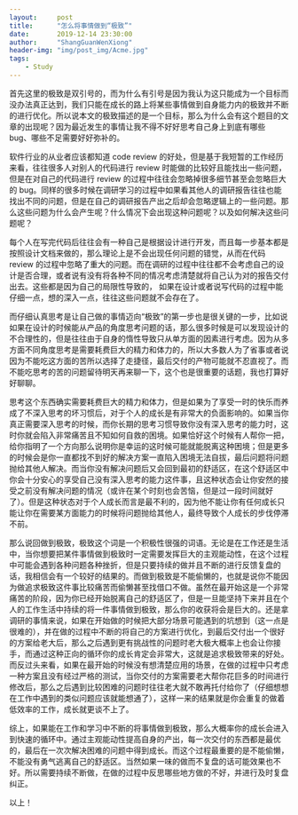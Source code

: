 ```yaml
---
layout:     post
title:      "怎么将事情做到“极致”"
date:       2019-12-14 23:30:00
author:     "ShangGuanWenXiong"
header-img: "img/post_img/Acme.jpg"
tags:
    - Study
---
```


首先这里的极致是双引号的，而为什么有引号是因为我认为这只能成为一个目标而没办法真正达到，我们只能在成长的路上将某些事情做到自身能力内的极致并不断的进行优化。所以说本文的极致描述的是一个目标，那么为什么会有这个题目的文章的出现呢？因为最近发生的事情让我不得不好好思考自己身上到底有哪些 bug、哪些不足需要好好弥补的。

软件行业的从业者应该都知道 code review 的好处，但是基于我短暂的工作经历来看，往往很多人对别人的代码进行 review 时能做的比较好且能找出一些问题，但是在对自己的代码进行 review 的过程中往往会忽略掉很多细节甚至会忽略巨大的 bug。同样的很多时候在调研学习的过程中如果看其他人的调研报告往往也能找出不同的问题，但是在自己的调研报告产出之后却会忽略逻辑上的一些问题。那么这些问题为什么会产生呢？什么情况下会出现这种问题呢？以及如何解决这些问题呢？

每个人在写完代码后往往会有一种自己是根据设计进行开发，而且每一步基本都是按照设计文档来做的，那么理论上是不会出现任何问题的错觉，从而在代码 review 的过程中忽略了重大的问题。而在调研的过程中往往都不会考虑自己的设计是否合理，或者说有没有将各种不同的情况考虑清楚就将自己认为对的报告交付出去。这些都是因为自己的局限性导致的，
如果在设计或者说写代码的过程中能仔细一点，想的深入一点，往往这些问题就不会存在了。

而仔细认真思考是让自己做的事情迈向“极致”的第一步也是很关键的一步，比如说如果在设计的时候能从产品的角度思考问题的话，那么很多时候是可以发现设计的不合理性的，但是往往由于自身的惰性导致只从单方面的因素进行考虑。因为从多方面不同角度思考是需要耗费巨大的精力和体力的，所以大多数人为了省事或者说因为不能吃这方面的苦所以选择了走捷径，最后交付的产物可能就不忍直视了。而不能吃思考的苦的问题留待明天再来聊一下，这个也是很重要的话题，我也打算好好聊聊。

思考这个东西确实需要耗费巨大的精力和体力，但是如果为了享受一时的快乐而养成了不深入思考的坏习惯后，对于个人的成长是有非常大的负面影响的。如果当你真正需要深入思考的时候，而你长期的思考习惯导致你没有深入思考的能力时，这时你就会陷入非常痛苦且不知如何自救的困境。如果恰好这个时候有人帮你一把，给你指明了一个方向那么说明你是幸运的这时候可能就能脱离这种困境；但是更多的时候会是你一直都找不到好的解决方案一直陷入困境无法自拔，最后问题将问题抛给其他人解决。而当你没有解决问题后又会回到最初的舒适区，在这个舒适区中你会十分安心的享受自己没有深入思考的能力这件事，且这种状态会让你安然的接受之前没有解决问题的情况（或许在某个时刻也会苦恼，但是过一段时间就好了）。但是这种状态对于个人成长而言是最不利的，因为他不能让你有任何成长只能让你在需要某方面能力的时候将问题抛给其他人，最终导致个人成长的步伐停滞不前。

那么说回做到极致，极致这个词是一个积极性很强的词语。无论是在工作还是生活中，当你想要把某件事情做到极致时一定需要发挥巨大的主观能动性，在这个过程中可能会遇到各种问题各种挫折，但是只要持续的做并且不断的进行反馈复盘的话，我相信会有一个较好的结果的。而做到极致是不能偷懒的，也就是说你不能因为做追求极致这件事比较痛苦而偷懒甚至找借口不做。虽然在最开始这是一个非常痛苦的阶段，因为你已经开始脱离自己的舒适区了，但是一旦能坚持下来并且在个人的工作生活中持续的将一件事情做到极致，那么你的收获将会是巨大的。还是拿调研的事情来说，如果在开始做的时候把大部分场景可能遇到的坑想到（这一点是很难的），并在做的过程中不断的将自己的方案进行优化，到最后交付出一个很好的方案给老大后，那么之后遇到更有挑战性的问题时老大极大概率上也会让你接手，而通过这种正向的循环你的成长肯定会非常大，这就是追求极致带来的好处。而反过头来看，如果在最开始的时候没有想清楚应用的场景，在做的过程中只考虑一种方案且没有经过严格的测试，当你交付的方案需要老大帮你花巨多的时间进行修改后，那么之后遇到比较困难的问题时往往老大就不敢再托付给你了（仔细想想在工作中遇到的类似问题应该就能想通了），这样一来的结果就是你会重复的做着低效率的工作，成长就更谈不上了。

综上，如果能在工作和学习中不断的将事情做到极致，那么大概率你的成长会进入到快速的循环中。通过主观能动性提高自身的产出，每一次交付的东西都是最优的，最后在一次次解决困难的问题中得到成长。而这个过程最重要的是不能偷懒，不能没有勇气逃离自己的舒适区。当然如果一味的做而不复盘的话可能效果也不好。所以需要持续不断做，在做的过程中反思哪些地方做的不好，并进行及时复盘纠正。

以上！


